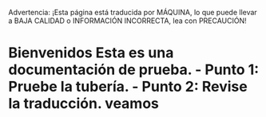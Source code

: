 Advertencia: ¡Esta página está traducida por MÁQUINA, lo que puede llevar a BAJA CALIDAD o INFORMACIÓN INCORRECTA, lea con PRECAUCIÓN!

# Bienvenidos Esta es una documentación de prueba. - Punto 1: Pruebe la tubería. - Punto 2: Revise la traducción. veamos